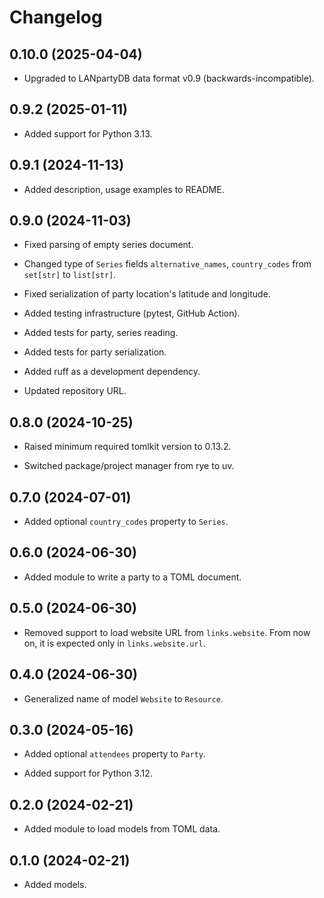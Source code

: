 # Changelog


## 0.10.0 (2025-04-04)

- Upgraded to LANpartyDB data format v0.9 (backwards-incompatible).


## 0.9.2 (2025-01-11)

- Added support for Python 3.13.


## 0.9.1 (2024-11-13)

- Added description, usage examples to README.


## 0.9.0 (2024-11-03)

- Fixed parsing of empty series document.

- Changed type of ``Series`` fields ``alternative_names``,
  ``country_codes`` from ``set[str]`` to ``list[str]``.

- Fixed serialization of party location's latitude and longitude.

- Added testing infrastructure (pytest, GitHub Action).

- Added tests for party, series reading.

- Added tests for party serialization.

- Added ruff as a development dependency.

- Updated repository URL.


## 0.8.0 (2024-10-25)

- Raised minimum required tomlkit version to 0.13.2.

- Switched package/project manager from rye to uv.


## 0.7.0 (2024-07-01)

- Added optional ``country_codes`` property to ``Series``.


## 0.6.0 (2024-06-30)

- Added module to write a party to a TOML document.


## 0.5.0 (2024-06-30)

- Removed support to load website URL from ``links.website``. From now
  on, it is expected only in ``links.website.url``.


## 0.4.0 (2024-06-30)

- Generalized name of model ``Website`` to ``Resource``.


## 0.3.0 (2024-05-16)

- Added optional ``attendees`` property to ``Party``.

- Added support for Python 3.12.


## 0.2.0 (2024-02-21)

- Added module to load models from TOML data.


## 0.1.0 (2024-02-21)

- Added models.
